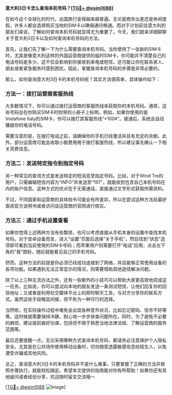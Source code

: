 **意大利3日卡怎么查询本机号码？[[TG💪+ @esim1088](https://t.me/s/esim1088)]**

在如今这个全球化的时代，出国旅行变得越来越普遍。无论是商务出差还是休闲度假，许多人都会选择购买当地的SIM卡以确保通讯畅通。而对于计划前往意大利的朋友们来说，了解如何查询本机号码就显得尤为重要了。今天，我们就来详细聊聊关于意大利3日卡以及如何查询本机号码的方法。

首先，让我们先了解一下为什么需要查询本机号码。当你使用了一张新的SIM卡时，尤其是像意大利这样的外国运营商提供的临时SIM卡，你可能并不清楚自己的电话号码是多少。这不仅会影响到你接收到来电或短信，还可能让你在联系家人、朋友或者紧急服务时感到困扰。因此，掌握查询本机号码的步骤是非常必要的。

那么，如何查询意大利3日卡的本机号码呢？其实方法很简单，具体操作如下：

### 方法一：拨打运营商客服热线

大多数情况下，你可以通过拨打运营商的客服热线来获取你的本机号码。通常，这些号码会在你购买SIM卡时附带的小册子上标明。例如，如果你使用的是Vodafone Italy的SIM卡，你可以拨打其客服热线“*100#”。接通后，系统会自动播报你的电话号码。

需要注意的是，在拨打电话之前，请确保你的手机已经激活并且有充足的余额。此外，部分运营商可能会收取小额费用用于拨打客服热线，所以建议事先确认一下相关资费信息。

### 方法二：发送特定指令到指定号码

另一种常见的查询方式是发送特定的短消息至指定号码。比如，对于Wind Tre的用户，只需编辑短信内容为“INFO”并发送至“197”，就能收到包含自己本机号码在内的账户信息。这种方式的优点在于无需通话，直接通过文字形式获取所需资料。

不过，不同国家和运营商的具体指令可能会有所差异，所以在尝试这种方法前最好查阅官方说明书或者访问该运营商的官网进行核实。

### 方法三：通过手机设置查看

如果你觉得上述两种方法有些繁琐，也可以考虑直接从手机本身的设置中查找本机号码。对于安卓设备而言，进入“设置”页面后选择“关于手机”，然后找到“状态”选项即可看到当前使用的SIM卡号码；而苹果用户则需要打开“电话”应用，点击左下角的“我”图标，随后就能看见自己的手机号码。

然而，这种方法的前提是你必须已经成功连接到了网络，并且能够正常使用设备的各项功能。如果遇到无法正常显示的情况，则需要借助其他途径解决问题。

除了以上三种主流办法之外，还有一些额外的小技巧可以帮助大家更高效地完成这一任务。比如说，你可以尝试向本地的朋友发送一条测试短信，让他们回复你的回信地址；又或者是利用社交媒体平台上的即时聊天工具，与对方分享你的联系方式。虽然这些手段略显间接，但不失为一种可行的选择。

当然啦，在实际操作过程中难免会出现各种意外状况，比如忘记密码、信号不好等等。这时候就需要保持冷静，耐心地一步步排查问题所在。同时，为了避免不必要的麻烦，建议提前做好功课，包括但不限于熟悉当地法律法规、了解运营商的服务范围等。

最后还要提醒一点，无论采用哪种方式查询本机号码，都请务必注意保护个人隐私安全。尤其是在公共场所使用移动设备时，切勿随意透露敏感信息给陌生人，以免遭受诈骗或其他风险。

总之，查询意大利3日卡的本机号码并不是什么难事，只要掌握了正确的方法并按照步骤执行，就能轻松搞定。希望本文提供的指南能对你有所帮助！如果你还有其他疑问或者经验分享，欢迎随时留言交流哦～ 

[[TG💪+ @esim1088](https://t.me/s/esim1088) ![Image](https://i.postimg.cc/4NQfJmqS/Snipaste-2025-05-13-00-14-12.png)]